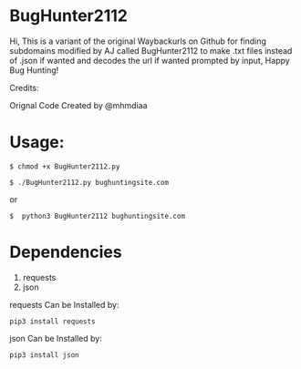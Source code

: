 # BugHunter2112
Hi, This is a variant of the original Waybackurls on Github for finding subdomains modified by AJ called BugHunter2112 to make .txt files instead of .json if wanted and decodes the url if wanted prompted by input,  Happy Bug Hunting!


Credits:

Orignal Code Created by @mhmdiaa

# Usage:
```
$ chmod +x BugHunter2112.py

$ ./BugHunter2112.py bughuntingsite.com

```
or 
```
$  python3 BugHunter2112 bughuntingsite.com

```

# Dependencies

1. requests
2. json

requests Can be Installed by:

```
pip3 install requests

```

json Can be Installed by:

```
pip3 install json

```


